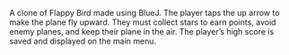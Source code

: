 A clone of Flappy Bird made using BlueJ. The player taps the up arrow to make the plane fly upward. They must collect stars to earn points, avoid enemy planes, and keep their plane in the air. The player’s high score is saved and displayed on the main menu.
